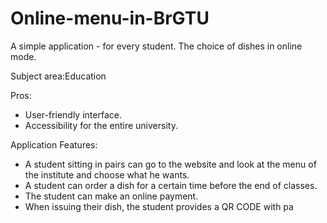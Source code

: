 # Online-menu-in-BrGTU

A simple application - for every student. The choice of dishes in online mode.


Subject area:Education


Pros: 
- User-friendly interface.
- Accessibility for the entire university.


Application Features:
- A student sitting in pairs can go to the website and look at the menu of the institute and choose what he wants.
- A student can order a dish for a certain time before the end of classes.
- The student can make an online payment.
- When issuing their dish, the student provides a QR CODE with pa
